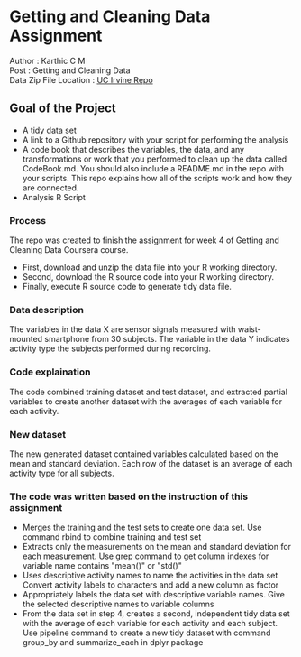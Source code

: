 # Getting and Cleaning Data Assignment
Author : Karthic C M <br />
Post : Getting and Cleaning Data <br />
Data Zip File Location : [UC Irvine Repo](https://d396qusza40orc.cloudfront.net/getdata%2Fprojectfiles%2FUCI%20HAR%20Dataset.zip "Clicking will download the data")

## Goal of the Project
* A tidy data set 
* A link to a Github repository with your script for performing the analysis 
* A code book that describes the variables, the data, and any transformations or work that you performed to clean up the data called CodeBook.md. You should also include a README.md in the repo with your scripts. This repo explains how all of the scripts work and how they are connected.
* Analysis R Script

### Process
The repo was created to finish the assignment for week 4 of Getting and Cleaning Data Coursera course.
* First, download and unzip the data file into your R working directory.
* Second, download the R source code into your R working directory.
* Finally, execute R source code to generate tidy data file.

### Data description
The variables in the data X are sensor signals measured with waist-mounted smartphone from 30 subjects. The variable in the data Y indicates activity type the subjects performed during recording.

### Code explaination
The code combined training dataset and test dataset,  and extracted partial variables to create another dataset with the averages of each variable for each activity.

### New dataset
The new generated dataset contained variables calculated based on the mean and standard deviation. Each row of the dataset is an average of each activity type for all subjects.

### The code was written based on the instruction of this assignment
* Merges the training and the test sets to create one data set.
Use command rbind to combine training and test set
* Extracts only the measurements on the mean and standard deviation for each measurement.
Use grep command to get column indexes for variable name contains "mean()" or "std()"
* Uses descriptive activity names to name the activities in the data set
Convert activity labels to characters and add a new column as factor
* Appropriately labels the data set with descriptive variable names.
Give the selected descriptive names to variable columns
* From the data set in step 4, creates a second, independent tidy data set with the average of each variable for each activity and each subject.
Use pipeline command to create a new tidy dataset with command group_by and summarize_each in dplyr package

